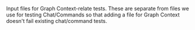 Input files for Graph Context-relate tests. These are separate from files we use
for testing Chat/Commands so that adding a file for Graph Context doesn't fail
existing chat/command tests.
